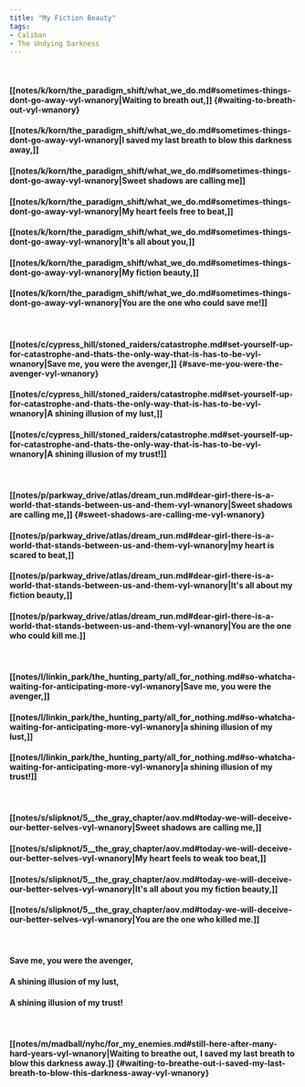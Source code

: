 ```yaml
---
title: "My Fiction Beauty"
tags:
- Caliban
- The Undying Darkness
---
```

&nbsp;
#### [[notes/k/korn/the_paradigm_shift/what_we_do.md#sometimes-things-dont-go-away-vyl-wnanory|Waiting to breath out,]] {#waiting-to-breath-out-vyl-wnanory}
#### [[notes/k/korn/the_paradigm_shift/what_we_do.md#sometimes-things-dont-go-away-vyl-wnanory|I saved my last breath to blow this darkness away,]]
#### [[notes/k/korn/the_paradigm_shift/what_we_do.md#sometimes-things-dont-go-away-vyl-wnanory|Sweet shadows are calling me]]
#### [[notes/k/korn/the_paradigm_shift/what_we_do.md#sometimes-things-dont-go-away-vyl-wnanory|My heart feels free to beat,]]
#### [[notes/k/korn/the_paradigm_shift/what_we_do.md#sometimes-things-dont-go-away-vyl-wnanory|It's all about you,]]
#### [[notes/k/korn/the_paradigm_shift/what_we_do.md#sometimes-things-dont-go-away-vyl-wnanory|My fiction beauty,]]
#### [[notes/k/korn/the_paradigm_shift/what_we_do.md#sometimes-things-dont-go-away-vyl-wnanory|You are the one who could save me!]]
&nbsp;
#### [[notes/c/cypress_hill/stoned_raiders/catastrophe.md#set-yourself-up-for-catastrophe-and-thats-the-only-way-that-is-has-to-be-vyl-wnanory|Save me, you were the avenger,]] {#save-me-you-were-the-avenger-vyl-wnanory}
#### [[notes/c/cypress_hill/stoned_raiders/catastrophe.md#set-yourself-up-for-catastrophe-and-thats-the-only-way-that-is-has-to-be-vyl-wnanory|A shining illusion of my lust,]]
#### [[notes/c/cypress_hill/stoned_raiders/catastrophe.md#set-yourself-up-for-catastrophe-and-thats-the-only-way-that-is-has-to-be-vyl-wnanory|A shining illusion of my trust!]]
&nbsp;
#### [[notes/p/parkway_drive/atlas/dream_run.md#dear-girl-there-is-a-world-that-stands-between-us-and-them-vyl-wnanory|Sweet shadows are calling me,]] {#sweet-shadows-are-calling-me-vyl-wnanory}
#### [[notes/p/parkway_drive/atlas/dream_run.md#dear-girl-there-is-a-world-that-stands-between-us-and-them-vyl-wnanory|my heart is scared to beat,]]
#### [[notes/p/parkway_drive/atlas/dream_run.md#dear-girl-there-is-a-world-that-stands-between-us-and-them-vyl-wnanory|It's all about my fiction beauty,]]
#### [[notes/p/parkway_drive/atlas/dream_run.md#dear-girl-there-is-a-world-that-stands-between-us-and-them-vyl-wnanory|You are the one who could kill me.]]
&nbsp;
#### [[notes/l/linkin_park/the_hunting_party/all_for_nothing.md#so-whatcha-waiting-for-anticipating-more-vyl-wnanory|Save me, you were the avenger,]]
#### [[notes/l/linkin_park/the_hunting_party/all_for_nothing.md#so-whatcha-waiting-for-anticipating-more-vyl-wnanory|a shining illusion of my lust,]]
#### [[notes/l/linkin_park/the_hunting_party/all_for_nothing.md#so-whatcha-waiting-for-anticipating-more-vyl-wnanory|a shining illusion of my trust!]]
&nbsp;
#### [[notes/s/slipknot/5__the_gray_chapter/aov.md#today-we-will-deceive-our-better-selves-vyl-wnanory|Sweet shadows are calling me,]]
#### [[notes/s/slipknot/5__the_gray_chapter/aov.md#today-we-will-deceive-our-better-selves-vyl-wnanory|My heart feels to weak too beat,]]
#### [[notes/s/slipknot/5__the_gray_chapter/aov.md#today-we-will-deceive-our-better-selves-vyl-wnanory|It's all about you my fiction beauty,]]
#### [[notes/s/slipknot/5__the_gray_chapter/aov.md#today-we-will-deceive-our-better-selves-vyl-wnanory|You are the one who killed me.]]
&nbsp;
#### Save me, you were the avenger,
#### A shining illusion of my lust,
#### A shining illusion of my trust!
&nbsp;
#### [[notes/m/madball/nyhc/for_my_enemies.md#still-here-after-many-hard-years-vyl-wnanory|Waiting to breathe out, I saved my last breath to blow this darkness away.]] {#waiting-to-breathe-out-i-saved-my-last-breath-to-blow-this-darkness-away-vyl-wnanory}
